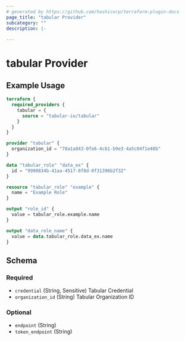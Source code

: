 ```yaml
---
# generated by https://github.com/hashicorp/terraform-plugin-docs
page_title: "tabular Provider"
subcategory: ""
description: |-
  
---
```


# tabular Provider



## Example Usage

```terraform
terraform {
  required_providers {
    tabular = {
      source = "tabular-io/tabular"
    }
  }
}

provider "tabular" {
  organization_id = "78a1a843-0fe6-4cb1-b9e3-4a5c04f1e48b"
}

data "tabular_role" "data_ex" {
  id = "9990834b-41aa-4517-8f8d-0f31396b2f32"
}

resource "tabular_role" "example" {
  name = "Example Role"
}

output "role_id" {
  value = tabular_role.example.name
}

output "data_role_name" {
  value = data.tabular_role.data_ex.name
}
```

<!-- schema generated by tfplugindocs -->
## Schema

### Required

- `credential` (String, Sensitive) Tabular Credential
- `organization_id` (String) Tabular Organization ID

### Optional

- `endpoint` (String)
- `token_endpoint` (String)

